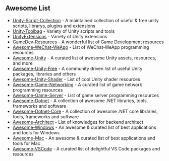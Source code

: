 ## Awesome List

  - [Unity-Script-Collection](https://github.com/michidk/Unity-Script-Collection) - A maintained collection of useful & free unity scripts, librarys, plugins and extensions
  - [Unity-Toolbag](https://github.com/nickgravelyn/UnityToolbag) - Variety of Unity scripts and tools
  - [UnityExtensions](https://github.com/yuyang9119/UnityExtensions) - Variety of Unity extensions
  - [GameDev-Resources](https://github.com/Kavex/GameDev-Resources) - A wonderful list of Game Development resources
  - [Awesome-WeChat-WeApp](https://github.com/justjavac/awesome-wechat-weapp) - List of WeChat-WeApp programming resources
  - [Awesome-Unity](https://github.com/RyanNielson/awesome-unity) - A curated list of awesome Unity assets, resources, and more
  - [Awesome-Unity-Free](https://github.com/netpyoung/awesome-unity-free) - A community driven list of useful Unity packages,  libraries and others
  - [Awesome-Unity-Shader](https://github.com/QianMo/Awesome-Unity-Shader) - List of cool Unity shader resources
  - [Awesome-Game-Networking](https://github.com/MFatihMAR/Awesome-Game-Networking) - A curated list of game network programming resources
  - [Awesome-Game-Server](https://github.com/hstcscolor/awesome-gameserver-cn) - List of game server programming resources
  - [Awesome-Dotnet](https://github.com/quozd/awesome-dotnet) - A collection of awesome .NET libraries, tools, frameworks and software
  - [Awesome-Dotnet-Core](https://github.com/thangchung/awesome-dotnet-core) - A collection of awesome .NET core libraries, tools, frameworks and software
  - [Awesome-Architect](https://github.com/xingshaocheng/architect-awesome) - List of knowledges for backend architect
  - [Awesome-Windows](https://github.com/Awesome-Windows/Awesome) - An awesome & curated list of best applications and tools for Windows
  - [Awesome-Mac](https://github.com/jaywcjlove/awesome-mac) - An awesome & curated list of best applications and tools for Mac
  - [Awesome-VSCode](https://github.com/viatsko/awesome-vscode) - A curated list of delightful VS Code packages and resources
